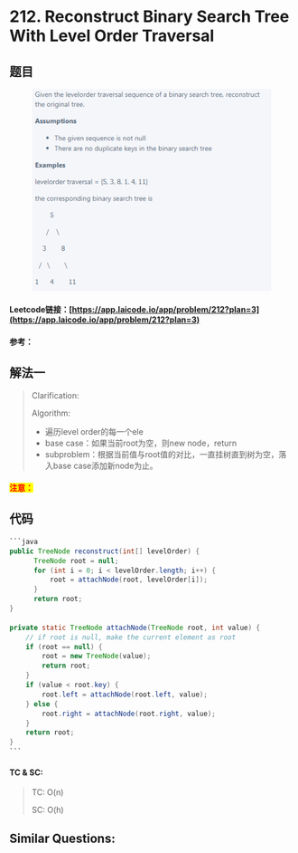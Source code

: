 # 212. Reconstruct Binary Search Tree With Level Order Traversal

## 题目

<figure><img src="../.gitbook/assets/image (5).png" alt=""><figcaption></figcaption></figure>

#### Leetcode链接：[https://app.laicode.io/app/problem/212?plan=3](https://app.laicode.io/app/problem/212?plan=3)

#### 参考：

## 解法一

> Clarification:&#x20;
>
> Algorithm:&#x20;
>
> * 遍历level order的每一个ele
> * base case：如果当前root为空，则new node，return
> * subproblem：根据当前值与root值的对比，一直挂树直到树为空，落入base case添加新node为止。

#### <mark style="color:red;">注意：</mark>

## 代码

````java
```java
public TreeNode reconstruct(int[] levelOrder) {
      TreeNode root = null;
      for (int i = 0; i < levelOrder.length; i++) {
          root = attachNode(root, levelOrder[i]);
      }
      return root;
}

private static TreeNode attachNode(TreeNode root, int value) {
    // if root is null, make the current element as root
    if (root == null) {
        root = new TreeNode(value);
        return root;
    }
    if (value < root.key) {
        root.left = attachNode(root.left, value);
    } else {
        root.right = attachNode(root.right, value);
    }
    return root;
}
```
````

#### TC & SC:&#x20;

> TC: O(n)
>
> SC: O(h)

## **Similar Questions:**&#x20;
